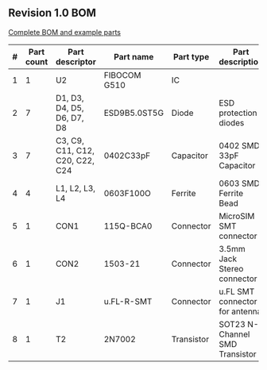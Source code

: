 ## Revision 1.0 BOM

[Complete BOM and example parts](https://docs.google.com/spreadsheets/d/138vCS7z_F9O98r_FUHqWK47GeZZgn0T5hS3GLevilZI/edit?usp=sharing)

| # | Part count | Part descriptor | Part name | Part type | Part description | Observations |
| ------ | ------ | ------ |------ | ------ | ------ | ------ |
| 1 | 1 | U2 | FIBOCOM G510 | IC |
| 2 | 7 | D1, D3, D4, D5, D6, D7, D8 | ESD9B5.0ST5G | Diode | ESD protection diodes | Optional |
| 3 | 7 | C3, C9, C11, C12, C20, C22, C24 | 0402C33pF | Capacitor | 0402 SMD 33pF Capacitor |
| 4 | 4 | L1, L2, L3, L4 | 0603F100O | Ferrite | 0603 SMD Ferrite Bead |
| 5 | 1 | CON1 | 115Q-BCA0 | Connector | MicroSIM SMT connector | 
| 6 | 1 | CON2 | 1503-21 | Connector | 3.5mm Jack Stereo connector | Optional |
| 7 | 1 | J1 |  u.FL-R-SMT | Connector | u.FL SMT connector for antenna |
| 8 | 1 | T2 | 2N7002 | Transistor | SOT23 N-Channel SMD Transistor |
